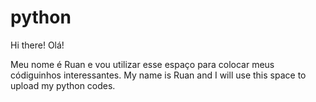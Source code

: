 # python
Hi there!
Olá!

Meu nome é Ruan e vou utilizar esse espaço para colocar meus códiguinhos interessantes.
My name is Ruan and I will use this space to upload my python codes.

